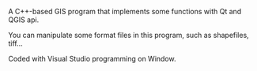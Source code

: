 A C++-based GIS program that implements some functions with Qt and QGIS api.

You can manipulate some format files in this program, such as shapefiles, tiff...

Coded with Visual Studio programming on Window.
